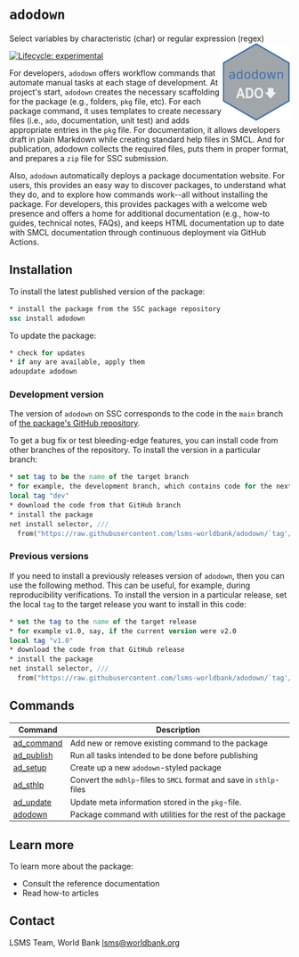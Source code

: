 # `adodown`

Select variables by characteristic (char) or regular expression (regex)
<img src='src/dev/assets/logo.png' align="right" height="139" />


<!-- badges: start -->
[![Lifecycle:
experimental](https://img.shields.io/badge/lifecycle-experimental-orange.svg)](https://lifecycle.r-lib.org/articles/stages.html#experimental)
<!-- badges: end -->

For developers, `adodown` offers workflow commands that automate manual tasks at each stage of development.
At project's start, `adodown` creates the necessary scaffolding for the package (e.g., folders, `pkg` file, etc).
For each package command, it uses templates to create necessary files (i.e., `ado`, documentation, unit test) and
adds appropriate entries in the `pkg` file.
For documentation, it allows developers draft in plain Markdown while creating standard help files in SMCL.
And for publication, adodown collects the required files,
puts them in proper format, and prepares a `zip` file for SSC submission.

Also, `adodown` automatically deploys a package documentation website.
For users, this provides an easy way to discover packages, to understand what they do,
and to explore how commands work--all without installing the package.
For developers, this provides packages with a welcome web presence and offers a home for additional documentation
(e.g., how-to guides, technical notes, FAQs),
and keeps HTML documentation up to date with SMCL documentation through continuous deployment via GitHub Actions.

##  Installation

To install the latest published version of the package:

```stata
* install the package from the SSC package repository
ssc install adodown
```

To update the package:

```stata
* check for updates
* if any are available, apply them
adoupdate adodown
```

### Development version

The version of `adodown` on SSC corresponds to the code in the `main` branch of [the package's GitHub repository](https://github.com/lsms-worldbank/adodown).

To get a bug fix or test bleeding-edge features, you can install code from other branches of the repository.
To install the version in a particular branch:

```stata
* set tag to be the name of the target branch
* for example, the development branch, which contains code for the next release
local tag "dev"
* download the code from that GitHub branch
* install the package
net install selector, ///
  from("https://raw.githubusercontent.com/lsms-worldbank/adodown/`tag'/src") replace
```

### Previous versions

If you need to install a previously releases version of `adodown`, then you can use the following method.
This can be useful, for example, during reproducibility verifications.
To install the version in a particular release,
set the local `tag` to the target release you want to install in this code:

```stata
* set the tag to the name of the target release
* for example v1.0, say, if the current version were v2.0
local tag "v1.0"
* download the code from that GitHub release
* install the package
net install selector, ///
  from("https://raw.githubusercontent.com/lsms-worldbank/adodown/`tag'/src") replace
```

## Commands

| Command | Description |
| --- | --- |
| [ad_command](https://lsms-worldbank.github.io/adodown/reference/ad_command.html) | Add new or remove existing command to the package |
| [ad_publish](https://lsms-worldbank.github.io/adodown/reference/ad_publish.html) | Run all tasks intended to be done before publishing |
| [ad_setup](https://lsms-worldbank.github.io/adodown/reference/ad_setup.html) | Create up a new `adodown`-styled package |
| [ad_sthlp](https://lsms-worldbank.github.io/adodown/reference/ad_sthlp.html) | Convert the `mdhlp`-files to `SMCL` format and save in `sthlp`-files |
| [ad_update](https://lsms-worldbank.github.io/adodown/reference/ad_update.html) | Update meta information stored in the `pkg`-file.
| [adodown](https://lsms-worldbank.github.io/adodown/reference/adodown.html) | Package command with utilities for the rest of the package |

## Learn more

To learn more about the package:

- Consult the reference documentation
- Read how-to articles

## Contact

LSMS Team, World Bank
lsms@worldbank.org

